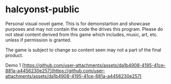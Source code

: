 # halcyonst-public
Personal visual novel game.
This is for demonstartion and showcase purposes and may not contain the code the drives this program.
Please do not steal content derived from this game which includes, music, art, etc. unless if permission is granted.

The game is subject to change so content seen may not a part of the final product.

Demo 1
[https://github.com/user-attachments/assets/da1b4908-4195-41ce-881a-a4456230e257](https://github.com/user-attachments/assets/da1b4908-4195-41ce-881a-a4456230e257)
